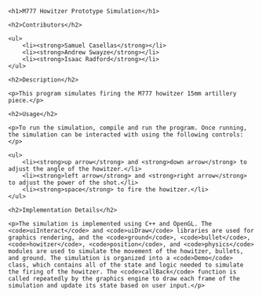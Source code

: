 <!DOCTYPE html>
<html>
<head>
	<title>M777 Howitzer Prototype Simulation</title>
</head>
<body>

	<h1>M777 Howitzer Prototype Simulation</h1>

	<h2>Contributors</h2>

	<ul>
		<li><strong>Samuel Casellas</strong></li>
		<li><strong>Andrew Swayze</strong></li>
		<li><strong>Isaac Radford</strong></li>
	</ul>

	<h2>Description</h2>

	<p>This program simulates firing the M777 howitzer 15mm artillery piece.</p>

	<h2>Usage</h2>

	<p>To run the simulation, compile and run the program. Once running, the simulation can be interacted with using the following controls:</p>

	<ul>
		<li><strong>up arrow</strong> and <strong>down arrow</strong> to adjust the angle of the howitzer.</li>
		<li><strong>left arrow</strong> and <strong>right arrow</strong> to adjust the power of the shot.</li>
		<li><strong>space</strong> to fire the howitzer.</li>
	</ul>

	<h2>Implementation Details</h2>

	<p>The simulation is implemented using C++ and OpenGL. The <code>uiInteract</code> and <code>uiDraw</code> libraries are used for graphics rendering, and the <code>ground</code>, <code>bullet</code>, <code>howitzer</code>, <code>position</code>, and <code>physics</code> modules are used to simulate the movement of the howitzer, bullets, and ground. The simulation is organized into a <code>Demo</code> class, which contains all of the state and logic needed to simulate the firing of the howitzer. The <code>callBack</code> function is called repeatedly by the graphics engine to draw each frame of the simulation and update its state based on user input.</p>

</body>
</html>
